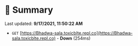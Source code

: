 # 📖 Summary
Last updated: **9/17/2021, 11:50:22 AM**

- `GET` [https://Bhadwa-sala.toxicblte.repl.co](https://Bhadwa-sala.toxicblte.repl.co) - **Down** (254ms)
